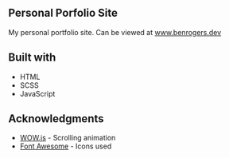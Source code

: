 ## Personal Porfolio Site

My personal portfolio site. Can be viewed at www.benrogers.dev

## Built with

- HTML
- SCSS
- JavaScript


## Acknowledgments

* [WOW.js](https://mynameismatthieu.com/WOW/) - Scrolling animation
* [Font Awesome](https://fontawesome.com/?from=io/) - Icons used
